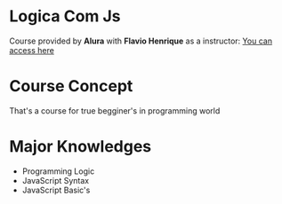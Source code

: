 # Logica Com Js
Course provided by **Alura** with **Flavio Henrique** as a instructor: 
<a href="https://cursos.alura.com.br/course/logica-programacao-javascript-html" target="_blank"> You can access here </a>

# Course Concept

That's a course for true begginer's in programming world

# Major Knowledges

- Programming Logic
- JavaScript Syntax
- JavaScript Basic's 
